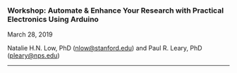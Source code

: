 ### Workshop: Automate & Enhance Your Research with Practical Electronics Using Arduino

March 28, 2019

Natalie H.N. Low, PhD (nlow@stanford.edu) and Paul R. Leary, PhD (pleary@nps.edu)

---

